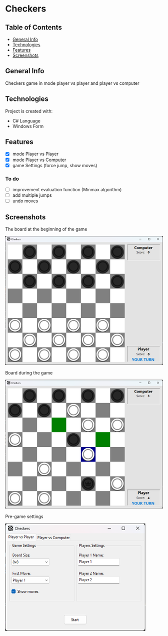 # Checkers

## Table of Contents
* [General Info](#general-info)
* [Technologies](#technologies)
* [Features](#features)
* [Screenshots](#screenshots)

## General Info
Checkers game in mode player vs player and player vs computer

## Technologies
Project is created with:
* C# Language
* Windows Form

## Features
- [x] mode Player vs Player
- [x] mode Player vs Computer
- [x] game Settings (force jump, show moves)

### To do
- [ ] improvement evaluation function (Minmax algorithm)
- [ ] add multiple jumps
- [ ] undo moves

## Screenshots
The board at the beginning of the game

![board](./screenshots/board_start.png?raw=true "board-start")

Board during the game

![board](./screenshots/board_game.png?raw=true "board-game")

Pre-game settings

![board](./screenshots/setting.png?raw=true "board-settings")
